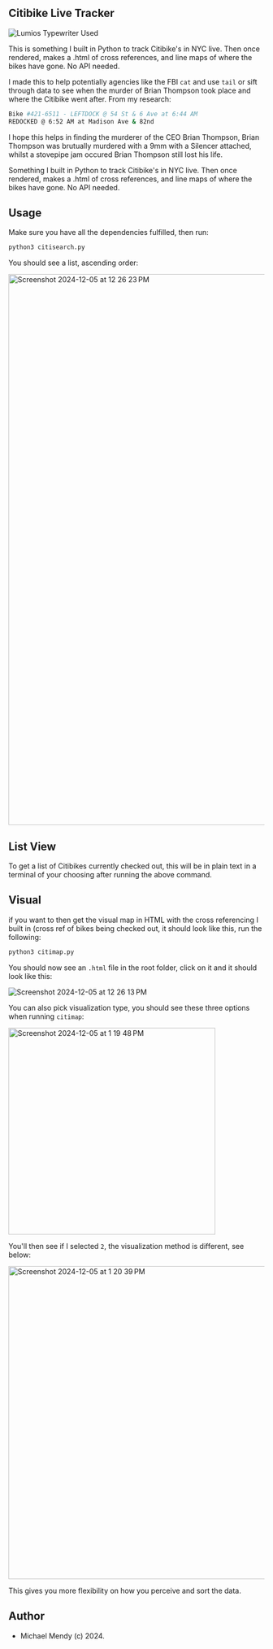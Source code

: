 ## Citibike Live Tracker 

![Lumios Typewriter Used](https://github.com/user-attachments/assets/19cc5a33-3083-46aa-9a2c-2ac4f0a87c44)

This is something I built in Python to track Citibike's in NYC live. Then once rendered, makes a .html of cross references, and line maps of where the bikes have gone. No API needed. 

I made this to help potentially agencies like the FBI `cat` and use `tail` or sift through data to see when the murder of Brian Thompson took place and where the Citibike went after. From my research:

```bash
Bike #421-6511 - LEFTDOCK @ 54 St & 6 Ave at 6:44 AM
REDOCKED @ 6:52 AM at Madison Ave & 82nd 
```

I hope this helps in finding the murderer of the CEO Brian Thompson, Brian Thompson was brutually murdered with a 9mm with a Silencer attached, whilst a stovepipe jam occured Brian Thompson still lost his life.


Something I built in Python to track Citibike's in NYC live. Then once rendered, makes a .html of cross references, and line maps of where the bikes have gone. No API needed. 

## Usage

Make sure you have all the dependencies fulfilled, then run:

```bash
python3 citisearch.py
```
You should see a list, ascending order:

<img width="1084" alt="Screenshot 2024-12-05 at 12 26 23 PM" src="https://github.com/user-attachments/assets/beec4938-1311-4bc9-b2c8-21db78a1ca88">

## List View

To get a list of Citibikes currently checked out, this will be in plain text in a terminal of your choosing after running the above command.

## Visual 

if you want to then get the visual map in HTML with the cross referencing I built in (cross ref of bikes being checked out, it should look like this, run the following:

```bash
python3 citimap.py
```

You should now see an `.html` file in the root folder, click on it and it should look like this: 

![Screenshot 2024-12-05 at 12 26 13 PM](https://github.com/user-attachments/assets/49b1f037-fa6d-4b8a-a43d-e9110136aceb)

You can also pick visualization type, you should see these three options when running `citimap`: 

<img width="407" alt="Screenshot 2024-12-05 at 1 19 48 PM" src="https://github.com/user-attachments/assets/4b74417d-f53a-4c7a-83e6-1b0bde0d2363">

You'll then see if I selected `2`, the visualization method is different, see below:

<img width="616" alt="Screenshot 2024-12-05 at 1 20 39 PM" src="https://github.com/user-attachments/assets/0007caff-e093-4a6c-86dd-e9c3f1f5d613">

This gives you more flexibility on how you perceive and sort the data.

## Author
* Michael Mendy (c) 2024.
